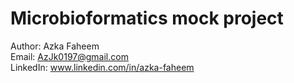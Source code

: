 # Microbioformatics mock project 

Author: Azka Faheem <br>
Email: AzJk0197@gmail.com <br>
LinkedIn: www.linkedin.com/in/azka-faheem <br>

